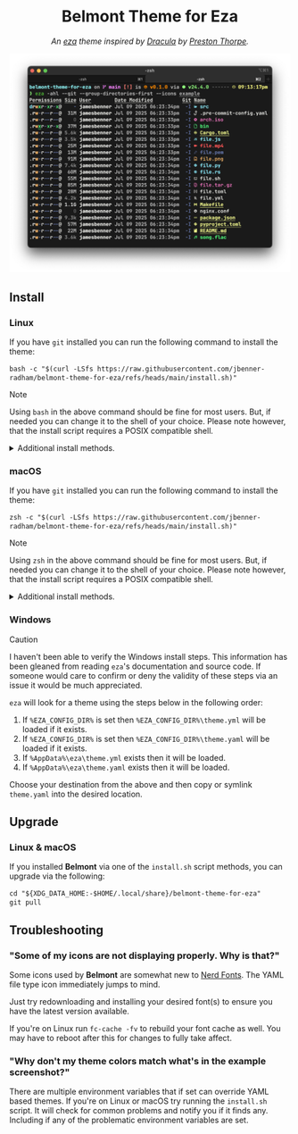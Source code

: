 <div align="center">

Belmont Theme for Eza
=====================

_An [eza](https://eza.rocks/) theme inspired by [Dracula](https://github.com/eza-community/eza-themes/)
by [Preston Thorpe](https://github.com/PThorpe92)._

![Example of the Belmont theme for eza.](images/example.png)

</div>

Install
-------

### Linux

If you have `git` installed you can run the following command to install the theme:

```shell
bash -c "$(curl -LSfs https://raw.githubusercontent.com/jbenner-radham/belmont-theme-for-eza/refs/heads/main/install.sh)"
```

> [!NOTE]
> Using `bash` in the above command should be fine for most users. But, if
> needed you can change it to the shell of your choice. Please note however,
> that the install script requires a POSIX compatible shell.

<details>

<summary>Additional install methods.</summary>

Alternatively, if you would like to inspect the install script before running
it you can perform the following:

```shell
test -f "install.sh" && \
  printf "%s%s%s%s%s\n\n" \
    "$(tput bold)" \
    "An \"install.sh\" file is already present in this directory. The" \
    " file being downloaded will now be named either \"install.sh.1\"" \
    " or some variant thereof." \
    "$(tput sgr0)"
curl -LO --no-clobber https://raw.githubusercontent.com/jbenner-radham/belmont-theme-for-eza/refs/heads/main/install.sh
```

Then inspect the downloaded `install.sh` file and resume with the following
(assuming your file is `install.sh` and not `install.sh.1` or some variant
thereof):

```shell
chmod u+x install.sh
./install.sh
```

If you prefer to install your theme manually, `eza` will look for a theme using
the steps below in the following order:

1. If `$EZA_CONFIG_DIR` is set then `$EZA_CONFIG_DIR/theme.yml` will be loaded
   if it exists.
2. If `$EZA_CONFIG_DIR` is set then `$EZA_CONFIG_DIR/theme.yaml` will be loaded
   if it exists.
3. If `$XDG_CONFIG_HOME` is set then `$XDG_CONFIG_HOME/eza/theme.yml` will be
   loaded if it exists.
4. If `$XDG_CONFIG_HOME` is set then `$XDG_CONFIG_HOME/eza/theme.yaml` will be
   loaded if it exists.
5. If `$HOME/.config/eza/theme.yml` exists then it will be loaded.
6. If `$HOME/.config/eza/theme.yaml` exists then it will be loaded.

Choose your destination from the above and then copy or symlink `theme.yaml`
into the desired location.

</details>

### macOS

If you have `git` installed you can run the following command to install the theme:

```shell
zsh -c "$(curl -LSfs https://raw.githubusercontent.com/jbenner-radham/belmont-theme-for-eza/refs/heads/main/install.sh)"
```

> [!NOTE]
> Using `zsh` in the above command should be fine for most users. But, if needed
> you can change it to the shell of your choice. Please note however, that the
> install script requires a POSIX compatible shell.

<details>

<summary>Additional install methods.</summary>

Alternatively, if you would like to inspect the install script before running it
you can perform the following:

```shell
test -f "install.sh" && \
  printf "%s%s%s%s%s\n\n" \
    "$(tput bold)" \
    "An \"install.sh\" file is already present in this directory. The" \
    " file being downloaded will now be named either \"install.sh.1\"" \
    " or some variant thereof." \
    "$(tput sgr0)"
curl -LO --no-clobber https://raw.githubusercontent.com/jbenner-radham/belmont-theme-for-eza/refs/heads/main/install.sh
```

Then inspect the downloaded `install.sh` file and resume with the following
(assuming your file is `install.sh` and not `install.sh.1` or some variant
thereof):

```shell
chmod u+x install.sh
./install.sh
```

If you prefer to install your theme manually, `eza` will look for a theme using
the steps below in the following order:

1. If `$EZA_CONFIG_DIR` is set then `$EZA_CONFIG_DIR/theme.yml` will be loaded
   if it exists.
2. If `$EZA_CONFIG_DIR` is set then `$EZA_CONFIG_DIR/theme.yaml` will be loaded
   if it exists.
3. If `$HOME/Library/Application Support/eza/theme.yml` exists then it will be
   loaded.
4. If `$HOME/Library/Application Support/eza/theme.yaml` exists then it will be
   loaded.

Choose your destination from the above and then copy or symlink `theme.yaml`
into the desired location.

</details>

### Windows

> [!CAUTION]
> I haven't been able to verify the Windows install steps. This information has
> been gleaned from reading `eza`'s documentation and source code. If someone
> would care to confirm or deny the validity of these steps via an issue it
> would be much appreciated.

`eza` will look for a theme using the steps below in the following order:

1. If `%EZA_CONFIG_DIR%` is set then `%EZA_CONFIG_DIR%\theme.yml` will be loaded
   if it exists.
2. If `%EZA_CONFIG_DIR%` is set then `%EZA_CONFIG_DIR%\theme.yaml` will be
   loaded if it exists.
3. If `%AppData%\eza\theme.yml` exists then it will be loaded.
4. If `%AppData%\eza\theme.yaml` exists then it will be loaded.

Choose your destination from the above and then copy or symlink `theme.yaml`
into the desired location.

Upgrade
-------

### Linux & macOS

If you installed **Belmont** via one of the `install.sh` script methods, you can
upgrade via the following:

```shell
cd "${XDG_DATA_HOME:-$HOME/.local/share}/belmont-theme-for-eza"
git pull
```

Troubleshooting
---------------

### "Some of my icons are not displaying properly. Why is that?"

Some icons used by **Belmont** are somewhat new to [Nerd Fonts](https://www.nerdfonts.com/).
The YAML file type icon immediately jumps to mind.

Just try redownloading and installing your desired font(s) to ensure you have
the latest version available.

If you're on Linux run `fc-cache -fv` to rebuild your font cache as well. You
may have to reboot after this for changes to fully take affect.

### "Why don't my theme colors match what's in the example screenshot?"

There are multiple environment variables that if set can override YAML based
themes. If you're on Linux or macOS try running the `install.sh` script. It will
check for common problems and notify you if it finds any. Including if any of
the problematic environment variables are set.

